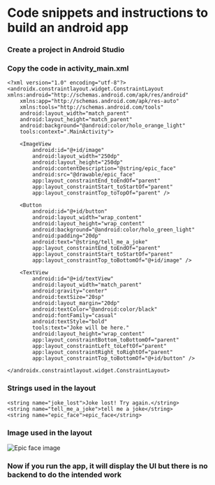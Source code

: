 # Code snippets and instructions to build an android app

### Create a project in Android Studio

### Copy the code in activity_main.xml
```
<?xml version="1.0" encoding="utf-8"?>
<androidx.constraintlayout.widget.ConstraintLayout xmlns:android="http://schemas.android.com/apk/res/android"
    xmlns:app="http://schemas.android.com/apk/res-auto"
    xmlns:tools="http://schemas.android.com/tools"
    android:layout_width="match_parent"
    android:layout_height="match_parent"
    android:background="@android:color/holo_orange_light"
    tools:context=".MainActivity">

    <ImageView
        android:id="@+id/image"
        android:layout_width="250dp"
        android:layout_height="250dp"
        android:contentDescription="@string/epic_face"
        android:src="@drawable/epic_face"
        app:layout_constraintEnd_toEndOf="parent"
        app:layout_constraintStart_toStartOf="parent"
        app:layout_constraintTop_toTopOf="parent" />

    <Button
        android:id="@+id/button"
        android:layout_width="wrap_content"
        android:layout_height="wrap_content"
        android:background="@android:color/holo_green_light"
        android:padding="20dp"
        android:text="@string/tell_me_a_joke"
        app:layout_constraintEnd_toEndOf="parent"
        app:layout_constraintStart_toStartOf="parent"
        app:layout_constraintTop_toBottomOf="@+id/image" />

    <TextView
        android:id="@+id/textView"
        android:layout_width="match_parent"
        android:gravity="center"
        android:textSize="20sp"
        android:layout_margin="20dp"
        android:textColor="@android:color/black"
        android:fontFamily="casual"
        android:textStyle="bold"
        tools:text="Joke will be here."
        android:layout_height="wrap_content"
        app:layout_constraintBottom_toBottomOf="parent"
        app:layout_constraintLeft_toLeftOf="parent"
        app:layout_constraintRight_toRightOf="parent"
        app:layout_constraintTop_toBottomOf="@+id/button" />

</androidx.constraintlayout.widget.ConstraintLayout>
```

### Strings used in the layout

```
<string name="joke_lost">Joke lost! Try again.</string>
<string name="tell_me_a_joke">tell me a joke</string>
<string name="epic_face">epic_face</string>
```

### Image used  in the layout

![Epic face image](https://user-images.githubusercontent.com/12607939/74732725-c5ea3080-5242-11ea-9c70-9172ea773726.png)

### Now if you run the app, it will display the UI but there is no backend to do the intended work

### 